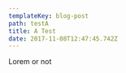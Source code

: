 ```yaml
---
templateKey: blog-post
path: testA
title: A Test
date: 2017-11-08T12:47:45.742Z
---
```

Lorem or not
